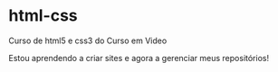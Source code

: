 # html-css
 Curso de html5 e css3 do Curso em Video
 
 Estou aprendendo a criar sites e agora a gerenciar meus repositórios!